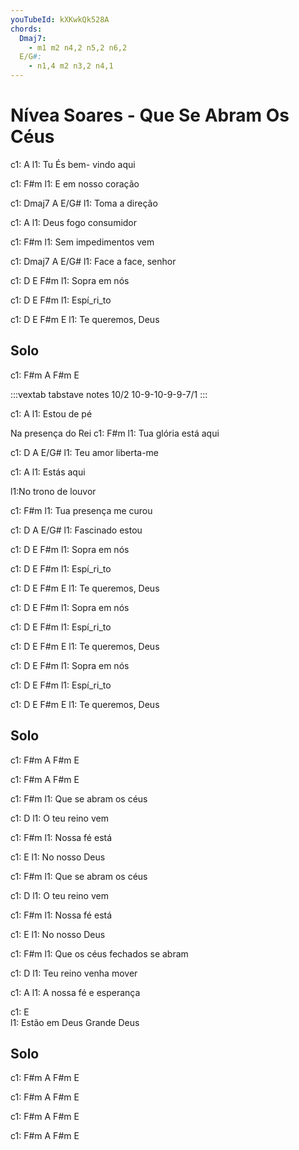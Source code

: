```yaml
---
youTubeId: kXKwkQk528A
chords:
  Dmaj7:
    - m1 m2 n4,2 n5,2 n6,2
  E/G#:
    - n1,4 m2 n3,2 n4,1
---
```


# Nívea Soares - Que Se Abram Os Céus

c1:  A
l1: Tu És bem- vindo aqui

c1:                 F#m
l1: E em nosso coração

c1:  Dmaj7        A   E/G#
l1: Toma   a direção

c1:  A
l1: Deus fogo consumidor

c1:                   F#m
l1: Sem impedimentos vem

c1:         Dmaj7      A  E/G#
l1: Face a face,   senhor

c1:  D    E   F#m
l1: Sopra em nós

c1:    D  E  F#m
l1: Espí_ri_to

c1:  D   E F#m    E
l1: Te queremos, Deus

## Solo

c1:  F#m  A  F#m  E

:::vextab
tabstave
  notes 10/2 10-9-10-9-9-7/1
:::

c1:           A
l1: Estou de pé

Na presença do Rei
c1:                    F#m
l1: Tua glória está aqui

c1:       D         A  E/G#
l1: Teu amor liberta-me

c1:          A
l1: Estás aqui

l1:No trono de louvor

c1:                    F#m
l1: Tua presença me curou

c1:       D    A  E/G#
l1: Fascinado estou


c1:  D  E     F#m
l1: Sopra em nós

c1:    D  E  F#m
l1: Espí_ri_to

c1:  D   E F#m    E
l1: Te queremos, Deus

c1:  D  E     F#m
l1: Sopra em nós

c1:    D  E  F#m
l1: Espí_ri_to

c1:  D   E F#m    E
l1: Te queremos, Deus

c1:  D  E     F#m
l1: Sopra em nós

c1:    D  E  F#m
l1: Espí_ri_to

c1:  D   E F#m    E
l1: Te queremos, Deus

## Solo

c1:        F#m  A  F#m  E

c1:        F#m  A  F#m  E


c1:        F#m
l1: Que se abram os céus

c1:              D
l1: O teu reino vem

c1:             F#m
l1: Nossa fé está

c1:           E
l1: No nosso Deus

c1:        F#m
l1: Que se abram os céus

c1:              D
l1: O teu reino vem

c1:             F#m
l1: Nossa fé está

c1:           E
l1: No nosso Deus


c1:         F#m
l1: Que os céus fechados se abram

c1:      D
l1: Teu reino venha mover

c1:    A
l1: A nossa fé e esperança

c1:           E           
l1: Estão em Deus Grande Deus

## Solo

c1:        F#m  A  F#m  E

c1:        F#m  A  F#m  E

c1:        F#m  A  F#m  E

c1:        F#m  A  F#m  E

